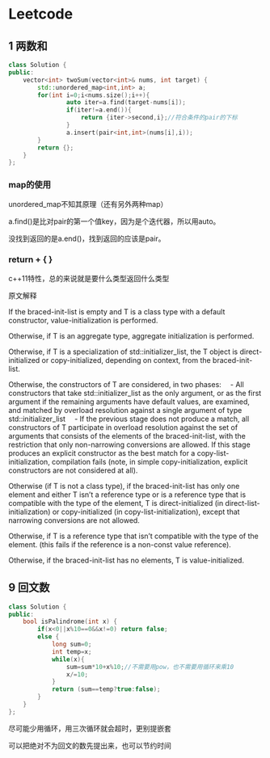 # Leetcode

## 1 两数和

```c++
class Solution {
public:
    vector<int> twoSum(vector<int>& nums, int target) {
        std::unordered_map<int,int> a;
        for(int i=0;i<nums.size();i++){
                auto iter=a.find(target-nums[i]);
                if(iter!=a.end()){
                    return {iter->second,i};//符合条件的pair的下标
                }
                a.insert(pair<int,int>(nums[i],i));
        }
        return {};
    }
};
```

### map的使用

unordered_map不知其原理（还有另外两种map）

a.find()是比对pair的第一个值key，因为是个迭代器，所以用auto。

没找到返回的是a.end()，找到返回的应该是pair。

### return + { }

c++11特性，总的来说就是要什么类型返回什么类型

原文解释

If the braced-init-list is empty and T is a class type with a default constructor, value-initialization is performed.

Otherwise, if T is an aggregate type, aggregate initialization is performed.

Otherwise, if T is a specialization of std::initializer_list, the T object is direct-initialized or copy-initialized, depending on context, from the braced-init-list.

Otherwise, the constructors of T are considered, in two phases:
 - All constructors that take std::initializer_list as the only
argument, or as the first argument if the remaining arguments have
default values, are examined, and matched by overload resolution
against a single argument of type std::initializer_list
 - If the previous stage does not produce a match, all constructors of T
participate in overload resolution against the set of arguments that
consists of the elements of the braced-init-list, with the restriction
that only non-narrowing conversions are allowed. If this stage
produces an explicit constructor as the best match for a
copy-list-initialization, compilation fails (note, in simple
copy-initialization, explicit constructors are not considered at all).

Otherwise (if T is not a class type), if the braced-init-list has only one element and either T isn’t a reference type or is a reference type that is compatible with the type of the element, T is direct-initialized (in direct-list-initialization) or copy-initialized (in copy-list-initialization), except that narrowing conversions are not allowed.

Otherwise, if T is a reference type that isn’t compatible with the type of the element. (this fails if the reference is a non-const value reference).

Otherwise, if the braced-init-list has no elements, T is value-initialized.

## 9 回文数

```c++
class Solution {
public:
    bool isPalindrome(int x) {
        if(x<0||x%10==0&&x!=0) return false;
        else {
            long sum=0;
            int temp=x;
            while(x){
                sum=sum*10+x%10;//不需要用pow，也不需要用循环来乘10
                x/=10;
            }
            return (sum==temp?true:false);
        }
    }
};
```

尽可能少用循环，用三次循环就会超时，更别提嵌套

可以把绝对不为回文的数先提出来，也可以节约时间